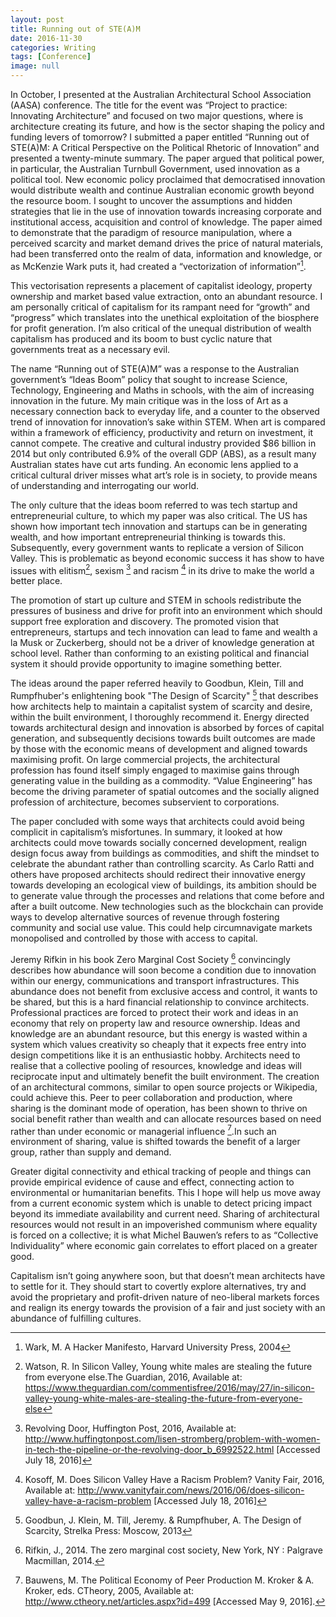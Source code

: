 ```yaml
---
layout: post
title: Running out of STE(A)M
date: 2016-11-30
categories: Writing
tags: [Conference]
image: null
---
```


In October, I presented at the Australian Architectural School Association (AASA) conference. The title for the event was “Project to practice: Innovating Architecture” and focused on two major questions, where is architecture creating its future, and how is the sector shaping the policy and funding levers of tomorrow? I submitted a paper entitled “Running out of STE(A)M: A Critical Perspective on the Political Rhetoric of Innovation” and presented a twenty-minute summary. The paper argued that political power, in particular, the Australian Turnbull Government, used innovation as a political tool. New economic policy proclaimed that democratised innovation would distribute wealth and continue Australian economic growth beyond the resource boom. I sought to uncover the assumptions and hidden strategies that lie in the use of innovation towards increasing corporate and institutional access, acquisition and control of knowledge. The paper aimed to demonstrate that the paradigm of resource manipulation, where a perceived scarcity and market demand drives the price of natural materials, had been transferred onto the realm of data, information and knowledge, or as McKenzie Wark puts it, had created a “vectorization of information”[^6c2b9755].

This vectorisation represents a placement of capitalist ideology, property ownership and market based value extraction, onto an abundant resource. I am personally critical of capitalism for its rampant need for “growth” and “progress” which translates into the unethical exploitation of the biosphere for profit generation. I’m also critical of the unequal distribution of wealth capitalism has produced and its boom to bust cyclic nature that governments treat as a necessary evil.

The name “Running out of STE(A)M” was a response to the Australian government’s “Ideas Boom” policy that sought to increase Science, Technology, Engineering and Maths in schools, with the aim of increasing innovation in the future. My main critique was in the loss of Art as a necessary connection back to everyday life, and a counter to the observed trend of innovation for innovation’s sake within STEM. When art is compared within a framework of efficiency, productivity and return on investment, it cannot compete. The creative and cultural industry provided $86 billion in 2014 but only contributed 6.9% of the overall GDP (ABS), as a result many Australian states have cut arts funding. An economic lens applied to a critical cultural driver misses what art’s role is in society, to provide means of understanding and interrogating our world.

The only culture that the ideas boom referred to was tech startup and entrepreneurial culture, to which my paper was also critical. The US has shown how important tech innovation and startups can be in generating wealth, and how important entrepreneurial thinking is towards this. Subsequently, every government wants to replicate a version of Silicon Valley. This is problematic as beyond economic success it has show to have issues with elitism[^c0ea01a0], sexism [^2f21c4b7] and racism [^bc14eba3] in its drive to make the world a better place.

The promotion of start up culture and STEM in schools redistribute the pressures of business and drive for profit into an environment which should support free exploration and discovery. The promoted vision that entrepreneurs, startups and tech innovation can lead to fame and wealth a la Musk or Zuckerberg, should not be a driver of knowledge generation at school level. Rather than conforming to an existing political and financial system it should provide opportunity to imagine something better.

The ideas around the paper referred heavily to Goodbun, Klein, Till and Rumpfhuber's enlightening book "The Design of Scarcity" [^b1129747] that describes how architects help to maintain a capitalist system of scarcity and desire, within the built environment, I thoroughly recommend it. Energy directed towards architectural design and innovation is absorbed by forces of capital generation, and subsequently decisions towards built outcomes are made by those with the economic means of development and aligned towards maximising profit. On large commercial projects, the architectural profession has found itself simply engaged to maximise gains through generating value in the building as a commodity. “Value Engineering” has become the driving parameter of spatial outcomes and the socially aligned profession of architecture, becomes subservient to corporations.

The paper concluded with some ways that architects could avoid being complicit in capitalism’s misfortunes. In summary, it looked at how architects could move towards socially concerned development, realign design focus away from buildings as commodities, and shift the mindset to celebrate the abundant rather than controlling scarcity. As Carlo Ratti and others have proposed architects should redirect their innovative energy towards developing an ecological view of buildings, its ambition should be to generate value through the processes and relations that come before and after a built outcome. New technologies such as the blockchain can provide ways to develop alternative sources of revenue through fostering community and social use value. This could help circumnavigate markets monopolised and controlled by those with access to capital.

Jeremy Rifkin in his book Zero Marginal Cost Society [^f5c544bb] convincingly describes how abundance will soon become a condition due to innovation within our energy, communications and transport infrastructures. This abundance does not benefit from exclusive access and control, it wants to be shared, but this is a hard financial relationship to convince architects. Professional practices are forced to protect their work and ideas in an economy that rely on property law and resource ownership. Ideas and knowledge are an abundant resource, but this energy is wasted within a system which values creativity so cheaply that it expects free entry into design competitions like it is an enthusiastic hobby. Architects need to realise that a collective pooling of resources, knowledge and ideas will reciprocate input and ultimately benefit the built environment. The creation of an architectural commons, similar to open source projects or Wikipedia, could achieve this. Peer to peer collaboration and production, where sharing is the dominant mode of operation, has been shown to thrive on social benefit rather than wealth and can allocate resources based on need rather than under economic or managerial influence [^7045553f].In such an environment of sharing, value is shifted towards the benefit of a larger group, rather than supply and demand.

Greater digital connectivity and ethical tracking of people and things can provide empirical evidence of cause and effect, connecting action to environmental or humanitarian benefits. This I hope will help us move away from a current economic system which is unable to detect pricing impact beyond its immediate availability and current need. Sharing of architectural resources would not result in an impoverished communism where equality is forced on a collective; it is what Michel Bauwen’s refers to as “Collective Individuality” where economic gain correlates to effort placed on a greater good.

Capitalism isn’t going anywhere soon, but that doesn’t mean architects have to settle for it. They should start to covertly explore alternatives, try and avoid the proprietary and profit-driven nature of neo-liberal markets forces and realign its energy towards the provision of a fair and just society with an abundance of fulfilling cultures.

[^6c2b9755]: Wark, M. A Hacker Manifesto, Harvard University Press, 2004

[^b1129747]: Goodbun, J. Klein, M. Till, Jeremy. & Rumpfhuber, A. The Design of Scarcity, Strelka Press: Moscow, 2013

[^7045553f]: Bauwens, M. The Political Economy of Peer Production M. Kroker & A. Kroker, eds. CTheory, 2005, Available at: <http://www.ctheory.net/articles.aspx?id=499> [Accessed May 9, 2016].

[^f5c544bb]: Rifkin, J., 2014. The zero marginal cost society, New York, NY : Palgrave Macmillan, 2014.

[^bc14eba3]: Kosoff, M. Does Silicon Valley Have a Racism Problem? Vanity Fair, 2016, Available at: <http://www.vanityfair.com/news/2016/06/does-silicon-valley-have-a-racism-problem> [Accessed July 18, 2016]

[^2f21c4b7]: Revolving Door, Huffington Post, 2016, Available at: <http://www.huffingtonpost.com/lisen-stromberg/problem-with-women-in-tech-the-pipeline-or-the-revolving-door_b_6992522.html> [Accessed July 18, 2016]

[^c0ea01a0]: Watson, R. In Silicon Valley, Young white males are stealing the future from everyone else.The Guardian, 2016, Available at: <https://www.theguardian.com/commentisfree/2016/may/27/in-silicon-valley-young-white-males-are-stealing-the-future-from-everyone-else>

